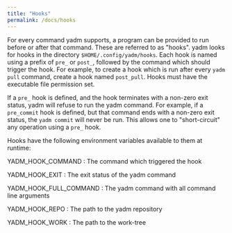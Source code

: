 ```yaml
---
title: "Hooks"
permalink: /docs/hooks
---
```

For every command yadm supports, a program can be provided to run before or
after that command. These are referred to as "hooks". yadm looks for hooks in
the directory
`$HOME/.config/yadm/hooks`.
Each hook is named using a prefix of `pre_` or `post_`, followed by the command
which should trigger the hook. For example, to create a hook which is run after
every `yadm pull` command, create a hook named `post_pull`.
Hooks must have the executable file permission set.

If a `pre_` hook is defined, and the hook terminates with a non-zero exit
status, yadm will refuse to run the yadm command. For example, if a
`pre_commit` hook is defined, but that command ends with a non-zero exit status,
the `yadm commit` will never be run. This allows one to "short-circuit" any
operation using a `pre_` hook.

Hooks have the following environment variables available to them at runtime:

YADM_HOOK_COMMAND
: The command which triggered the hook

YADM_HOOK_EXIT
: The exit status of the yadm command

YADM_HOOK_FULL_COMMAND
: The yadm command with all command line arguments

YADM_HOOK_REPO
: The path to the yadm repository

YADM_HOOK_WORK
: The path to the work-tree
